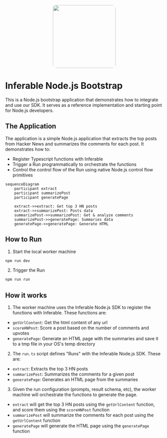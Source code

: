 <p align="center">
  <img src="https://a.inferable.ai/logo-hex.png" width="200" style="border-radius: 10px" />
</p>

# Inferable Node.js Bootstrap

This is a Node.js bootstrap application that demonstrates how to integrate and use our SDK. It serves as a reference implementation and starting point for Node.js developers.

## The Application

The application is a simple Node.js application that extracts the top posts from Hacker News and summarizes the comments for each post. It demonstrates how to:

- Register Typescript functions with Inferable
- Trigger a Run programmatically to orchestrate the functions
- Control the control flow of the Run using native Node.js control flow primitives

```mermaid
sequenceDiagram
    participant extract
    participant summarizePost
    participant generatePage

    extract->>extract: Get top 3 HN posts
    extract->>summarizePost: Posts data
    summarizePost->>summarizePost: Get & analyze comments
    summarizePost->>generatePage: Summaries data
    generatePage->>generatePage: Generate HTML
```

## How to Run

1. Start the local worker machine

```bash
npm run dev
```

2. Trigger the Run

```bash
npm run run
```

## How it works

1. The worker machine uses the Inferable Node.js SDK to register the functions with Inferable. These functions are:

- `getUrlContent`: Get the html content of any url
- `scoreHNPost`: Score a post based on the number of comments and upvotes
- `generatePage`: Generate an HTML page with the summaries and save it to a tmp file in your OS's temp directory

2. The `run.ts` script defines "Runs" with the Inferable Node.js SDK. These are:

- `extract`: Extracts the top 3 HN posts
- `summarizePost`: Summarizes the comments for a given post
- `generatePage`: Generates an HTML page from the summaries

3. Given the run configuration (prompts, result schema, etc), the worker machine will orchestrate the functions to generate the page.

- `extract` will get the top 3 HN posts using the `getUrlContent` function, and score them using the `scoreHNPost` function
- `summarizePost` will summarize the comments for each post using the `getUrlContent` function
- `generatePage` will generate the HTML page using the `generatePage` function
